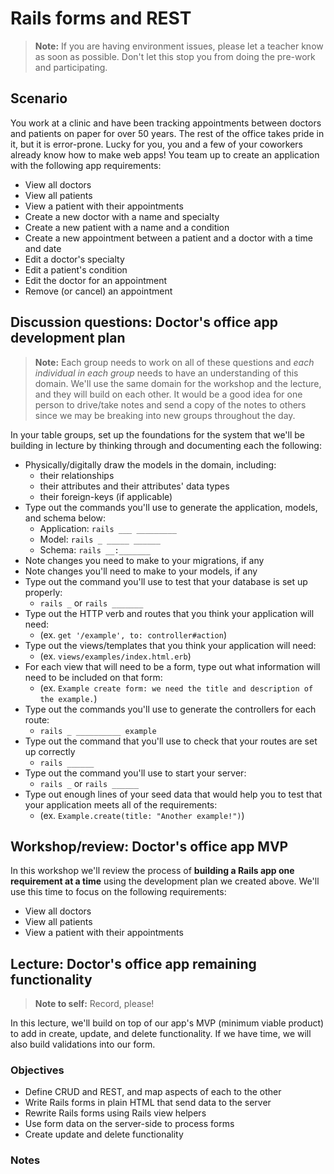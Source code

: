 # Rails forms and REST

> **Note:** If you are having environment issues, please let a teacher know as soon as possible. Don't let this stop you from doing the pre-work and participating.

## Scenario
You work at a clinic and have been tracking appointments between doctors and patients on paper for over 50 years. The rest of the office takes pride in it, but it is error-prone. Lucky for you, you and a few of your coworkers already know how to make web apps! You team up to create an application with the following app requirements:

* View all doctors
* View all patients
* View a patient with their appointments
* Create a new doctor with a name and specialty
* Create a new patient with a name and a condition
* Create a new appointment between a patient and a doctor with a time and date
* Edit a doctor's specialty
* Edit a patient's condition
* Edit the doctor for an appointment
* Remove (or cancel) an appointment

## **Discussion questions:** Doctor's office app development plan

> **Note:** Each group needs to work on all of these questions and *each individual in each group* needs to have an understanding of this domain. We'll use the same domain for the workshop and the lecture, and they will build on each other. It would be a good idea for one person to drive/take notes and send a copy of the notes to others since we may be breaking into new groups throughout the day.

In your table groups, set up the foundations for the system that we'll be building in lecture by thinking through and documenting each the following:

* Physically/digitally draw the models in the domain, including:
  * their relationships
  * their attributes and their attributes' data types
  * their foreign-keys (if applicable)
* Type out the commands you'll use to generate the application, models, and schema below:
  * Application: `rails ___ _________`
  * Model: `rails _ _____ ______`
  * Schema: `rails __:_______`
* Note changes you need to make to your migrations, if any
* Note changes you'll need to make to your models, if any
* Type out the command you'll use to test that your database is set up properly:
  * `rails _` or `rails _______`
* Type out the HTTP verb and routes that you think your application will need:
  * (ex. `get '/example', to: controller#action`)
* Type out the views/templates that you think your application will need:
  * (ex. `views/examples/index.html.erb`)
* For each view that will need to be a form, type out what information will need to be included on that form:
  * (ex. `Example create form: we need the title and description of the example.`)
* Type out the commands you'll use to generate the controllers for each route:
  * `rails _ __________ example`
* Type out the command that you'll use to check that your routes are set up correctly
  * `rails ______`
* Type out the command you'll use to start your server:
  * `rails _` or `rails ______`
* Type out enough lines of your seed data that would help you to test that your application meets all of the requirements:
  * (ex. `Example.create(title: "Another example!")`)

## **Workshop/review:** Doctor's office app MVP

In this workshop we'll review the process of **building a Rails app one requirement at a time** using the development plan we created above. We'll use this time to focus on the following requirements:

* View all doctors
* View all patients
* View a patient with their appointments


## **Lecture:** Doctor's office app remaining functionality

> **Note to self:** Record, please!

In this lecture, we'll build on top of our app's MVP (minimum viable product) to add in create, update, and delete functionality. If we have time, we will also build validations into our form.

### Objectives
* Define CRUD and REST, and map aspects of each to the other
* Write Rails forms in plain HTML that send data to the server
* Rewrite Rails forms using Rails view helpers
* Use form data on the server-side to process forms
* Create update and delete functionality

### Notes

